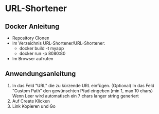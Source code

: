 # URL-Shortener

## Docker Anleitung
* Repository Clonen
* Im Verzeichnis URL-Shortener/URL-Shortener:
  * docker build -t myapp
  * docker run -p 8080:80 
* Im Browser aufrufen

## Anwendungsanleitung
1. In das Feld "URL" die zu kürzende URL einfügen.
(Optional) In das Feld "Custom Path" den gewünschten Pfad eingeben (min 1, max 10 chars) Wenn Leer wird automatisch ein 7 chars langer string generiert
2. Auf Create Klicken
3. Link Kopieren und Go

